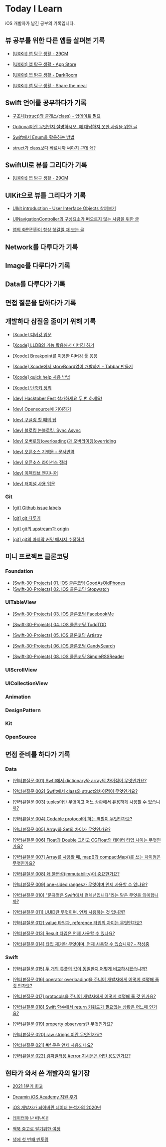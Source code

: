 # Today I Learn

iOS 개발자가 남긴 공부의 기록입니다.

## 뷰 공부를 위한 다른 앱들 살펴본 기록
- [[UXKit] 앱 탐구 생활 - 29CM](https://github.com/M1zz/TIL/blob/master/post/UXKit/%5BUXKit%5D%20앱%20탐구%20생활%20-%2029CM.md)

- [[UXKit] 앱 탐구 생활 - App Store](https://github.com/M1zz/TIL/blob/master/post/UXKit/%5BUXKit%5D%20앱%20탐구%20생활%20-%20App%20Store.md)

- [[UXKit] 앱 탐구 생활 - DarkRoom](https://github.com/M1zz/TIL/blob/master/post/UXKit/%5BUXKit%5D%20앱%20탐구%20생활%20-%20DarkRoom.md)

- [[UXKit] 앱 탐구 생활 - Share the meal](https://github.com/M1zz/TIL/blob/master/post/UXKit/%5BUXKit%5D%20앱%20탐구%20생활%20-%20Share%20the%20meal.md)

## Swift 언어를 공부하다가 기록
- [구조체(struct)와 클래스(class) - 업데이트 필요](https://github.com/M1zz/TIL/blob/master/post/Swift/%5Bswift%5D%20구조체(struct)와%20클래스(class).md)

- [Optional이란 무엇인지 설명하시오. 에 대답하지 못한 사람을 위한 글](https://github.com/M1zz/TIL/blob/master/post/Swift/Optional이란%20무엇인지%20설명하시오.%20에%20대답하지%20못한%20사람을%20위한%20글.md)

- [Swift에서 Enum을 활용하는 방법](https://github.com/M1zz/TIL/blob/master/post/Swift/Swift에서%20Enum을%20활용하는%20방법.md)

- [struct가 class보다 빠르니까 써야지 근데 왜?](https://github.com/M1zz/TIL/blob/master/post/Swift/struct가%20class보다%20빠르니까%20써야지%20근데%20왜%3F.md)

## SwiftUI로 뷰를 그리다가 기록
- [[UXKit] 앱 탐구 생활 - 29CM]()

## UIKit으로 뷰를 그리다가 기록
- [UIkit introduction - User Interface Objects 살펴보기](https://github.com/M1zz/TIL/blob/master/post/iOS/UIkit%20introduction%20-%20User%20Interface%20Objects%20살펴보기.md)

- [UINavigationController의 구성요소가 떠오르지 않는 사람을 위한 글](https://github.com/M1zz/TIL/blob/master/post/iOS/UINavigationController의%20구성요소가%20떠오르지%20않는%20사람을%20위한%20글.md)

- [앱의 화면전환이 항상 헷갈릴 때 보는 글](https://github.com/M1zz/TIL/blob/master/post/iOS/%5BiOS%5D%20앱의%20화면전환이%20항상%20헷갈릴%20때%20보는%20글)


## Network를 다루다가 기록

## Image를 다루다가 기록

## Data를 다루다가 기록

## 면접 질문을 답하다가 기록

## 개발하다 삽질을 줄이기 위해 기록
- [[Xcode] 디버깅 입문](https://github.com/M1zz/TIL/blob/master/post/Dev/%5BXcode%5D%20디버깅%20입문.md)

- [[Xcode] LLDB의 기능 활용해서 디버깅 하기](https://github.com/M1zz/TIL/blob/master/post/Dev/%5BXcode%5D%20LLDB의%20기능%20활용해서%20디버깅%20하기.md)

- [[Xcode] Breakpoint를 이용한 디버깅 툴 응용](https://github.com/M1zz/TIL/blob/master/post/Dev/%5BXcode%5D%20Breakpoint를%20이용한%20디버깅%20툴%20응용.md)

- [[Xcode] Xcode에서 storyBoard없이 개발하기 - Tabbar 만들기](https://github.com/M1zz/TIL/blob/master/post/Dev/%5BXcode%5D%20Xcode에서%20storyBoard없이%20개발하기%20-%20Tabbar%20만들기.md)

- [[Xcode] quick help 사용 방법](https://github.com/M1zz/TIL/blob/master/post/Dev/%5BXcode%5D%20quick%20help%20사용%20방법.md)

- [[Xcode] 단축키 정리](https://github.com/M1zz/TIL/blob/master/post/Dev/%5BXcode%5D%20단축키%20정리.md)

- [[dev] Hacktober Fest 참가하세요 두 번 하세요!](https://github.com/M1zz/TIL/blob/master/post/Dev/%5Bdev%5D%20Hacktober%20Fest%20참가하세요%20두%20번%20하세요!.md)

- [[dev] Opensource에 기여하기](https://github.com/M1zz/TIL/blob/master/post/Dev/%5Bdev%5D%20Opensource에%20기여하기.md)

- [[dev] 구글링 할 때의 팁](https://github.com/M1zz/TIL/blob/master/post/Dev/%5Bdev%5D%20구글링%20할%20때의%20팁.md)

- [[dev] 블로킹 논블로킹, Sync Async](https://github.com/M1zz/TIL/blob/master/post/Dev/%5Bdev%5D%20구글의%20코드%20리뷰.md)

- [[dev] 오버로딩(overloading)과 오버라이딩(overriding](https://github.com/M1zz/TIL/blob/master/post/Dev/%5Bdev%5D%20블로킹%20논블로킹.md)

- [[dev] 오픈소스 기행문 - 문서번역](https://github.com/M1zz/TIL/blob/master/post/Dev/%5Bdev%5D%20오픈소스%20기행문%20-%20문서번역.md)

- [[dev] 오픈소스 라이선스 정리](https://github.com/M1zz/TIL/blob/master/post/Dev/%5Bdev%5D%20오픈소스%20라이선스%20정리.md)

- [[dev] 이펙티브 엔지니어](https://github.com/M1zz/TIL/blob/master/post/Dev/%5Bdev%5D%20이펙티브%20엔지니어.md)

- [[dev] 터미널 사용 입문](https://github.com/M1zz/TIL/blob/master/post/Dev/%5Bdev%5D%20터미널%20사용%20입문.md)

### Git
- [[git] Github issue labels](https://github.com/M1zz/TIL/blob/master/post/Dev/%5Bgit%5D%20Github%20issue%20labels.md)

- [[git] git 다루기](https://github.com/M1zz/TIL/blob/master/post/Dev/%5Bgit%5D%20git%20다루기.md)

- [[git] git의 upstream과 origin](https://github.com/M1zz/TIL/blob/master/post/Dev/%5Bgit%5D%20git의%20upstream과%20origin.md)

- [[git] git의 마지막 커밋 메시지 수정하기](https://github.com/M1zz/TIL/blob/master/post/Dev/%5Bgit%5D%20git의%20마지막%20커밋%20메시지%20수정하기.md)

## 미니 프로젝트 클론코딩
### Foundation
- [[Swift-30-Projects] 01. IOS 클론코딩 GoodAsOldPhones](https://github.com/M1zz/TIL/blob/master/post/CloneCoding/%5BSwift-30-Projects%5D%2001.%20IOS%20클론코딩%20GoodAsOldPhones.md)
- [[Swift-30-Projects] 02. IOS 클론코딩 Stopwatch](https://github.com/M1zz/TIL/blob/master/post/CloneCoding/%5BSwift-30-Projects%5D%2002.%20IOS%20클론코딩%20Stopwatch.md)
### UITableView

- [[Swift-30-Projects] 03. IOS 클론코딩 FacebookMe](https://github.com/M1zz/TIL/blob/master/post/CloneCoding/%5BSwift-30-Projects%5D%2003.%20IOS%20클론코딩%20FacebookMe.md)

- [[Swift-30-Projects] 04. IOS 클론코딩 TodoTDD](https://dev200ok.blogspot.com/2021/04/swift-30-projects-03-ios-todotdd.html)

- [[Swift-30-Projects] 05. IOS 클론코딩 Artistry](https://dev200ok.blogspot.com/2021/05/swift-30-projects-05-ios-artistry.html)

- [[Swift-30-Projects] 06. IOS 클론코딩 CandySearch](https://github.com/M1zz/TIL/blob/master/post/CloneCoding/%5BSwift-30-Projects%5D%2006.%20IOS%20클론코딩%20CandySearch.md)

- [[Swift-30-Projects] 08. IOS 클론코딩 SimpleRSSReader](https://github.com/M1zz/TIL/blob/master/post/CloneCoding/%5BSwift-30-Projects%5D%2008.%20IOS%20클론코딩%20SimpleRSSReader.md)

### UIScrollView
### UICollectionView
### Animation
### DesignPattern
### Kit
### OpenSource

## 면접 준비를 하다가 기록
### Data
- [[인터뷰질문 001] Swfit에서 dictionary와 array의 차이점이 무엇인가요?](https://github.com/M1zz/TIL/blob/master/post/Swift/%5B인터뷰질문%20001%5D%20Swfit에서%20dictionary와%20array의%20차이점이%20무엇인가요%3F.md)

- [[인터뷰질문 002] Swfit에서 class와 struct의차이점이 무엇인가요?](https://github.com/M1zz/TIL/blob/master/post/iOS-150-interviews/%5B인터뷰질문%20002%5D%20Swfit에서%20class와%20struct의%20차이점이%20무엇인가요%3F.md)

- [[인터뷰질문 003] tuples이란 무엇이고 어느 상황에서 유용하게 사용할 수 있습니까?](https://github.com/M1zz/TIL/blob/master/post/iOS-150-interviews/%5B인터뷰질문%20003%5D%20tuples이란%20무엇이고%20어느%20상황에서%20유용하게%20사용할%20수%20있습니까%3F.md)

- [[인터뷰질문 004] Codable protocol이 하는 역할이 무엇인가요?](https://github.com/M1zz/TIL/blob/master/post/iOS-150-interviews/%5B인터뷰질문%20004%5D%20Codable%20protocol이%20하는%20역할이%20무엇인가요%3F.md)

- [[인터뷰질문 005] Array와 Set의 차이가 무엇인가요?](https://github.com/M1zz/TIL/blob/master/post/iOS-150-interviews/%5B인터뷰질문%20005%5D%20Array와%20Set의%20차이가%20무엇인가요%3F.md)

- [[인터뷰질문 006] Float과 Double 그리고 CGFloat의 데이터 타입 차이는 무엇인가요?](https://github.com/M1zz/TIL/blob/master/post/iOS-150-interviews/%5B인터뷰질문%20006%5D%20Float과%20Double%20그리고%20CGFloat의%20데이터%20타입%20차이는%20무엇인가요%3F.md)

- [[인터뷰질문 007] Array를 사용할 때, map()과 compactMap()를 쓰는 차이점은 무엇인가요?](https://github.com/M1zz/TIL/blob/master/post/iOS-150-interviews/%5B인터뷰질문%20007%5D%20Array를%20사용할%20때%2C%20map()과%20compactMap()를%20쓰는%20차이점은%20무엇인가요%3F.md)

- [[인터뷰질문 008] 왜 불변성(immutability)이 중요한가요?](https://github.com/M1zz/TIL/blob/master/post/iOS-150-interviews/%5B인터뷰질문%20008%5D%20왜%20불변성(immutability)이%20중요한가요%3F.md)

- [[인터뷰질문 009] one-sided ranges가 무엇이며 언제 사용할 수 있나요?](https://github.com/M1zz/TIL/blob/master/post/iOS-150-interviews/%5B인터뷰질문%20009%5D%20one-sided%20ranges가%20무엇이며%20언제%20사용할%20수%20있나요%3F.md)

- [[인터뷰질문 010] "문자열은 Swift에서 컬렉션입니다"라는 말은 무엇을 의미합니까?](https://github.com/M1zz/TIL/blob/master/post/iOS-150-interviews/%5B인터뷰질문%20010%5D%20%22문자열은%20Swift에서%20컬렉션입니다%22라는%20말은%20무엇을%20의미합니까%3F.md)

- [[인터뷰질문 011] UUID란 무엇이며, 언제 사용하는 것 입니까?](https://github.com/M1zz/TIL/blob/master/post/iOS-150-interviews/%5B인터뷰질문%20011%5D%20UUID란%20무엇이며%2C%20언제%20사용하는%20것%20입니까%3F.md)

- [[인터뷰질문 012] value 타입과, reference 타입의 차이는 무엇인가요?](https://github.com/M1zz/TIL/blob/master/post/iOS-150-interviews/%5B인터뷰질문%20012%5D%20value%20타입과%2C%20reference%20타입의%20차이는%20무엇인가요%3F.md)

- [[인터뷰질문 013] Result 타입은 언제 사용할 수 있나요?](https://github.com/M1zz/TIL/blob/master/post/iOS-150-interviews/%5B인터뷰질문%20013%5D%20Result%20타입은%20언제%20사용할%20수%20있나요%3F.md)

- [[인터뷰질문 014] 타입 제거란 무엇이며, 언제 사용할 수 있습니까? - 작성중](https://github.com/M1zz/TIL/blob/master/post/iOS-150-interviews/%5B인터뷰질문%20014%5D%20타입%20제거란%20무엇이며%2C%20언제%20사용할%20수%20있습니까%3F.md)

### Swift
- [[인터뷰질문 015] 두 개의 튜플의 값이 동일한지 어떻게 비교하시겠습니까?](https://github.com/M1zz/TIL/blob/master/post/iOS-150-interviews/%5B인터뷰질문%20015%5D%20두%20개의%20튜플의%20값이%20동일한지%20어떻게%20비교하시겠습니까%3F.md)

- [[인터뷰질문 016] operator overloading을 주니어 개발자에게 어떻게 설명해 줄 것 인가요?](https://github.com/M1zz/TIL/blob/master/post/iOS-150-interviews/%5B인터뷰질문%20016%5D%20operator%20overloading을%20주니어%20개발자에게%20어떻게%20설명해%20줄%20것%20인가요%3F.md)

- [[인터뷰질문 017] protocols을 주니어 개발자에게 어떻게 설명해 줄 것 인가요?](https://github.com/M1zz/TIL/blob/master/post/iOS-150-interviews/%5B인터뷰질문%20017%5D%20protocols을%20주니어%20개발자에게%20어떻게%20설명해%20줄%20것%20인가요%3F.md)

- [[인터뷰질문 018] Swift 함수에서 return 키워드가 필요없는 상황은 어느때 인가요?](https://github.com/M1zz/TIL/blob/master/post/iOS-150-interviews/%5B인터뷰질문%20018%5D%20Swift%20함수에서%20return%20키워드가%20필요없는%20상황은%20어느때%20인가요%3F.md)

- [[인터뷰질문 019] property observers란 무엇인가요?](https://github.com/M1zz/TIL/blob/master/post/iOS-150-interviews/%5B인터뷰질문%20019%5D%20property%20observers란%20무엇인가요%3F.md)

- [[인터뷰질문 020] raw strings 이란 무엇인가요?](https://github.com/M1zz/TIL/blob/master/post/iOS-150-interviews/%5B인터뷰질문%20020%5D%20raw%20strings%20이란%20무엇인가요%3F.md)

- [[인터뷰질문 021] #if 문은 언제 사용되나요?](https://github.com/M1zz/TIL/blob/master/post/iOS-150-interviews/%5B인터뷰질문%20021%5D%20%23if%20문은%20언제%20사용되나요%3F.md)

- [[인터뷰질문 022] 컴파일러용 #error 지시문은 어떤 용도인가요?](https://github.com/M1zz/TIL/blob/master/post/iOS-150-interviews/%5B인터뷰질문%20022%5D%20컴파일러용%20%23error%20지시문은%20어떤%20용도인가요%3F.md)

## 현타가 와서 쓴 개발자의 일기장
- [2021 1분기 회고](https://github.com/M1zz/TIL/blob/master/post/Essay/2021%201분기%20회고.md)

- [Dreamin iOS Academy 지원 후기](https://github.com/M1zz/TIL/blob/master/post/Essay/Dreamin%20iOS%20Academy%20지원%20후기.md)

- [iOS 개발자가 되어버린 데이터 분석가의 2020년](https://github.com/M1zz/TIL/blob/master/post/Essay/iOS%20개발자가%20되어버린%20데이터%20분석가의%202020년.md)

- [데이터야 난 떠난다!](https://github.com/M1zz/TIL/blob/master/post/Essay/데이터야%20난%20떠난다!.md)

- [맥북 중고로 팔기위한 여정](https://github.com/M1zz/TIL/blob/master/post/Essay/맥북%20중고로%20팔기위한%20여정.md)

- [생에 첫 번째 멘토링](https://github.com/M1zz/TIL/blob/master/post/Essay/생에%20첫%20번째%20멘토링.md)

